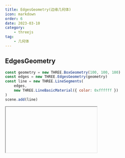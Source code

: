 ```yaml
---
title: EdgesGeometry(边缘几何体)
icon: markdown
order: 6
date: 2023-03-10
category:
    - threejs
tag:
    - 几何体
---
```


## EdgesGeometry

```js
const geometry = new THREE.BoxGeometry(100, 100, 100)
const edges = new THREE.EdgesGeometry(geometry)
const line = new THREE.LineSegments(
    edges,
    new THREE.LineBasicMaterial({ color: 0xffffff })
)
scene.add(line)
```

<IFrame url="https://luotainxu-demo.netlify.app/#/threejs/edgesGeometry"/>

## 构造器

### geometry : BufferGeometry

任何一个几何体对象

### thresholdAngle : Integer

仅当相邻面的法线之间的角度（单位为角度）超过这个值时，才会渲染边缘。默认值为1

## 属性

共有属性请参见其基类BufferGeometry

### .parameters : Object

一个包含着构造函数中每个参数的对象。在对象实例化之后，对该属性的任何修改都不会改变这个几何体。

## 方法

共有方法请参见其基类BufferGeometry。
